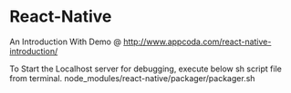 # React-Native

An Introduction With Demo @ http://www.appcoda.com/react-native-introduction/

To Start the Localhost server for debugging, execute below sh script file from terminal.
node_modules/react-native/packager/packager.sh